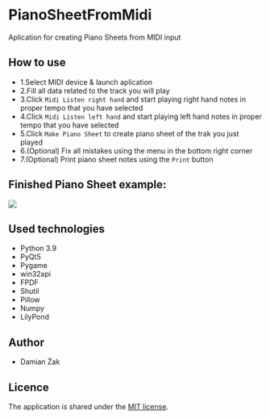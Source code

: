 # PianoSheetFromMidi
Aplication for creating Piano Sheets from MIDI input 
## How to use
* 1.Select MIDI device & launch aplication
* 2.Fill all data related to the track you will play
* 3.Click `Midi Listen right hand` and start playing right hand notes in proper tempo that you have selected
* 4.Click `Midi Listen left hand` and start playing left hand notes in proper tempo that you have selected
* 5.Click `Make Piano Sheet` to create piano sheet of the trak you just played
* 6.(Optional) Fix all mistakes using the menu in the bottom right corner
* 7.(Optional) Print piano sheet notes using the `Print` button

## Finished Piano Sheet example: 
![](https://i.imgur.com/09MZPyI.jpg)


## Used technologies
* Python 3.9
* PyQt5
* Pygame
* win32api
* FPDF
* Shutil
* Pillow
* Numpy
* LilyPond
## Author
- Damian Żak
## Licence
The application is shared under the [MIT license](https://opensource.org/licenses/MIT).

